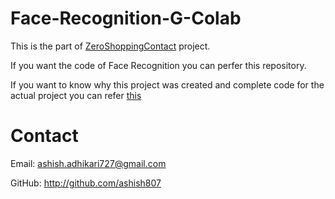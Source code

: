 # Face-Recognition-G-Colab

This is the part of [ZeroShoppingContact](https://github.com/ashish807/Zero-Shopping-Contact) project.

If you want the code of Face Recognition you can perfer this repository.

If you want to know why this project was created and complete code for the actual project you can refer [this](https://github.com/ashish807/Zero-Shopping-Contact)

# Contact

Email: ashish.adhikari727@gmail.com

GitHub: http://github.com/ashish807
